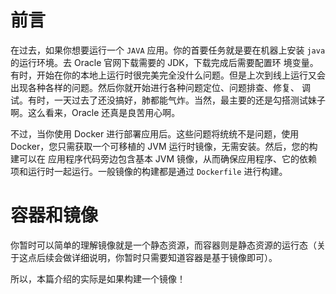 # 前言

在过去，如果你想要运行一个 `JAVA` 应用。你的首要任务就是要在机器上安装 `java` 的运行环境。去 Oracle 官网下载需要的 JDK，下载完成后需要配置环
境变量。有时，开始在你的本地上运行时很完美完全没什么问题。但是上次到线上运行又会出现各种各样的问题。然后你就开始进行各种问题定位、问题排查、修复、
调试。有时，一天过去了还没搞好，肺都能气炸。当然，最主要的还是勾搭测试妹子啊。这么看来，Oracle 还真是良苦用心啊。

不过，当你使用 Docker 进行部署应用后。这些问题将统统不是问题，使用Docker，您只需获取一个可移植的 JVM 运行时镜像，无需安装。然后，您的构建可以在
应用程序代码旁边包含基本 JVM 镜像，从而确保应用程序、它的依赖项和运行时一起运行。一般镜像的构建都是通过 `Dockerfile` 进行构建。

# 容器和镜像

你暂时可以简单的理解镜像就是一个静态资源，而容器则是静态资源的运行态（关于这点后续会做详细说明，你暂时只需要知道容器是基于镜像即可）。

所以，本篇介绍的实际是如果构建一个镜像！